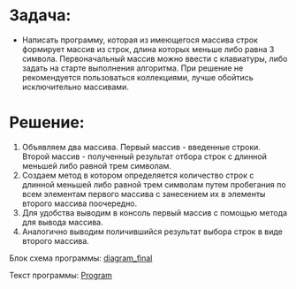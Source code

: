 # Задача:

* Написать программу, которая из имеющегося массива строк формирует массив из строк, длина которых меньше либо равна 3 символа. Первоначальный массив можно ввести с клавиатуры, либо задать на старте выполнения алгоритма. При решение не рекомендуется пользоваться коллекциями, лучше обойтись исключительно массивами.

# Решение:

1. Объявляем два массива. Первый массив - введенные строки. Второй массив - полученный результат отбора строк с длинной меньшей либо равной трем символам.
2. Создаем метод в котором определяется количество строк с длинной меньшей либо равной трем символам путем пробегания по всем элементам первого массива с занесением их в элементы второго массива поочередно.
3. Для удобства выводим в консоль первый массив с помощью метода для вывода массива.
4. Аналогично выводим поличившийся результат выбора строк в виде второго массива.

Блок схема программы: [diagram_final](https://github.com/TAH4uk/final/blob/main/diagram_final.png)

Текст программы: [Program](https://github.com/TAH4uk/final/blob/main/Program.cs)